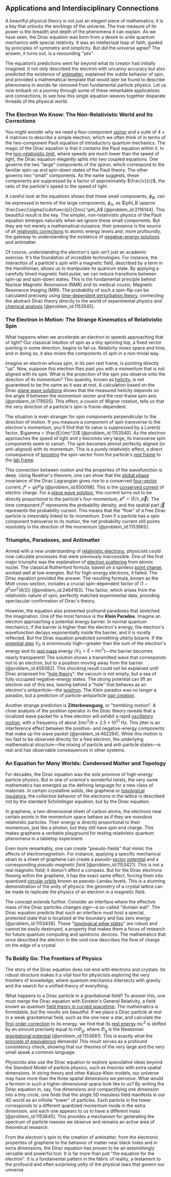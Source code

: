 ## Applications and Interdisciplinary Connections

A beautiful physical theory is not just an elegant piece of mathematics; it is a key that unlocks the workings of the universe. The true measure of its power is the breadth and depth of the phenomena it can explain. As we have seen, the Dirac equation was born from a desire to unite quantum mechanics with special relativity. It was an intellectual leap of faith, guided by principles of symmetry and simplicity. But did the universe agree? The answer, it turns out, is a resounding "yes".

The equation’s predictions went far beyond what its creator had initially imagined. It not only described the electron with uncanny accuracy but also predicted the existence of [antimatter](@article_id:152937), explained the subtle behavior of spin, and provided a mathematical template that would later be found to describe phenomena in worlds far removed from fundamental particle physics. Let us now embark on a journey through some of these remarkable applications and connections, to see how this single equation weaves together disparate threads of the physical world.

### The Electron We Know: The Non-Relativistic World and Its Corrections

You might wonder why we need a four-component [spinor](@article_id:153967) and a suite of $4 \times 4$ matrices to describe a simple electron, which we often think of in terms of the two-component Pauli equation of introductory quantum mechanics. The magic of the Dirac equation is that it *contains* the Pauli equation within it. In the [non-relativistic limit](@article_id:182859), where speeds are much lower than the speed of light, the Dirac equation elegantly splits into two coupled equations. One governs the two "large" components of the spinor, which correspond to the familiar spin-up and spin-down states of the Pauli theory. The other governs two "small" components. As the name suggests, these components are suppressed by a factor of approximately $\frac{v}{c}$, the ratio of the particle's speed to the speed of light.

A careful look at the equations shows that these small components, $\phi_B$, can be expressed in terms of the large components, $\phi_A$, as $\phi_B \approx \frac{\vec{\sigma}\cdot\vec{p}}{2mc} \phi_A$ [@problem_id:2116144]. This beautiful result is the key. The simpler, non-relativistic physics of the Pauli equation emerges naturally when we ignore these small components. But they are not merely a mathematical nuisance; their presence is the source of all [relativistic corrections](@article_id:152547) to atomic energy levels and, more profoundly, the gateway to understanding the existence of [negative-energy solutions](@article_id:193239) and antimatter.

Of course, understanding the electron's spin isn't just an academic exercise. It's the foundation of incredible technologies. For instance, the interaction of a particle's spin with a magnetic field, described by a term in the Hamiltonian, allows us to manipulate its quantum state. By applying a carefully timed magnetic field pulse, we can induce transitions between spin-up and spin-down states. This is the fundamental principle behind Nuclear Magnetic Resonance (NMR) and its medical cousin, Magnetic Resonance Imaging (MRI). The probability of such a spin-flip can be calculated precisely using [time-dependent perturbation theory](@article_id:140706), connecting the abstract Dirac theory directly to the world of experimental physics and [chemical analysis](@article_id:175937) [@problem_id:1153545].

### The Electron in Motion: The Strange Kinematics of Relativistic Spin

What happens when we accelerate an electron to speeds approaching that of light? Our classical intuition of spin as a tiny spinning top, a fixed vector pointing in some direction, begins to fail us. Relativity mixes space and time, and in doing so, it also mixes the components of spin in a non-trivial way.

Imagine an electron whose spin, in its own rest frame, is pointing directly "up". Now, suppose this electron flies past you with a momentum that is not aligned with its spin. What is the projection of the spin you observe onto the direction of its momentum? This quantity, known as [helicity](@article_id:157139), is not guaranteed to be the same as it was at rest. A calculation based on the Dirac [plane wave solutions](@article_id:194736) shows that the measured helicity depends on the angle $\theta$ between the momentum vector and the rest-frame spin axis [@problem_id:179505]. This effect, a cousin of Wigner rotation, tells us that the very direction of a particle's spin is frame-dependent.

The situation is even stranger for spin components perpendicular to the direction of motion. If you measure a component of spin transverse to the electron's momentum, you'll find that its value is *suppressed* by a Lorentz factor, $\gamma = \frac{E}{mc^2}$ [@problem_id:1153540]. As the electron approaches the speed of light and $\gamma$ becomes very large, its transverse spin components seem to vanish. The spin becomes almost perfectly aligned (or anti-aligned) with its momentum. This is a purely relativistic effect, a direct consequence of [boosting](@article_id:636208) the spin-vector from the particle's [rest frame](@article_id:262209) to the [lab frame](@article_id:180692).

This connection between motion and the properties of the wavefunction is deep. Using Noether's theorem, one can show that the [global phase](@article_id:147453) invariance of the Dirac Lagrangian gives rise to a conserved [four-vector](@article_id:159767) current, $j^\mu = \bar{\psi}\gamma^\mu\psi$ [@problem_id:650098]. This is the [conserved current](@article_id:148472) of electric charge. For a [plane wave solution](@article_id:180588), this current turns out to be directly proportional to the particle's four-momentum, $p^\mu = (E/c, \vec{p})$. The time component $j^0$ represents the probability density, and the spatial part $\vec{j}$ represents the probability current. This means that the "flow" of a free Dirac particle is inexorably linked to its momentum. Even if a particle has a spin component transverse to its motion, the net probability current still points resolutely in the direction of the momentum [@problem_id:1153665].

### Triumphs, Paradoxes, and Antimatter

Armed with a new understanding of [relativistic electrons](@article_id:265919), physicists could now calculate processes that were previously inaccessible. One of the first major triumphs was the explanation of [electron scattering](@article_id:158529) from atomic nuclei. The classical Rutherford formula, based on a spinless [point charge](@article_id:273622), worked well at low energies. But for high-energy electrons, it failed. The Dirac equation provided the answer. The resulting formula, known as the Mott cross-section, includes a crucial spin-dependent factor of $(1 - \beta^2 \sin^2(\theta/2))$ [@problem_id:2464163]. This factor, which arises from the relativistic nature of spin, perfectly matched experimental data, providing spectacular confirmation of Dirac's theory.

However, the equation also presented profound paradoxes that stretched the imagination. One of the most famous is the **Klein Paradox**. Imagine an electron approaching a potential energy barrier. In normal quantum mechanics, if the barrier is higher than the electron's energy, the electron's wavefunction decays exponentially inside the barrier, and it is mostly reflected. But the Dirac equation predicted something utterly bizarre. If the [potential step](@article_id:148398) $V_0$ is enormously high—greater than the sum of the electron's energy and its [rest mass](@article_id:263607) energy ($V_0 > E + mc^2$)—the barrier becomes nearly transparent! The solution shows a transmitted wave that corresponds not to an electron, but to a positron moving away from the barrier [@problem_id:459382]. This shocking result could not be explained until Dirac proposed his "[hole theory](@article_id:180671)": the vacuum is not empty, but a sea of fully occupied negative-energy states. The strong potential can lift an electron out of this sea, leaving behind a "hole" that behaves as an electron's antiparticle—the [positron](@article_id:148873). The Klein paradox was no longer a paradox, but a prediction of particle-antiparticle [pair creation](@article_id:203482).

Another strange prediction is **Zitterbewegung**, or "trembling motion". A close analysis of the position operator in the Dirac theory reveals that a localized wave packet for a free electron will exhibit a rapid [oscillatory motion](@article_id:194323), with a frequency of about $2mc^2/\hbar \approx 2.5 \times 10^{21}$ Hz. This jitter is an interference effect between the positive- and negative-energy components that make up the wave packet [@problem_id:462264]. While this motion is too fast to be observed directly for a free electron, the underlying mathematical structure—the mixing of particle and anti-particle states—is real and has observable consequences in other systems.

### An Equation for Many Worlds: Condensed Matter and Topology

For decades, the Dirac equation was the sole province of high-energy particle physics. But in one of science's wonderful twists, the very same mathematics has emerged as the defining language for a new class of materials. In certain crystalline solids, like graphene or [topological insulators](@article_id:137340), the collective behavior of the electrons in the lattice is described not by the standard Schrödinger equation, but by the Dirac equation.

In graphene, a two-dimensional sheet of carbon atoms, the electrons near certain points in the momentum space behave as if they are *massless* relativistic particles. Their energy is directly proportional to their momentum, just like a photon, but they still have spin and charge. This makes graphene a veritable playground for testing relativistic quantum phenomena in a tabletop experiment.

Even more remarkably, one can create "pseudo-fields" that mimic the effects of electromagnetism. For instance, applying a specific mechanical strain to a sheet of graphene can create a *pseudo-[vector potential](@article_id:153148)* and a corresponding *pseudo-magnetic field* [@problem_id:1153421]. This is not a real magnetic field; it doesn't affect a compass. But for the Dirac electrons flowing within the graphene, it has the exact same effect, forcing them into quantized [circular orbits](@article_id:178234) known as pseudo-Landau levels. This is a stunning demonstration of the unity of physics: the geometry of a crystal lattice can be made to replicate the physics of an electron in a magnetic field.

The concept extends further. Consider an interface where the effective mass of the Dirac particles changes sign—a so-called "domain wall". The Dirac equation predicts that such an interface must host a special, protected state that is localized at the boundary and has zero energy [@problem_id:1153438]. These "[topological edge states](@article_id:196707)" are robust and cannot be easily destroyed, a property that makes them a focus of research for future quantum computing and spintronic devices. The mathematics that once described the electron in the void now describes the flow of charge on the edge of a crystal.

### To Boldly Go: The Frontiers of Physics

The story of the Dirac equation does not end with electrons and crystals. Its robust structure makes it a vital tool for physicists exploring the very frontiers of knowledge, where quantum mechanics intersects with gravity and the search for a unified theory of everything.

What happens to a Dirac particle in a gravitational field? To answer this, one must merge the Dirac equation with Einstein's General Relativity, a field known as quantum [field theory in curved spacetime](@article_id:154362). The mathematics is formidable, but the results are beautiful. If we place a Dirac particle at rest in a weak gravitational field, such as the one near a star, and calculate the [first-order correction](@article_id:155402) to its energy, we find that its [rest energy](@article_id:263152) $mc^2$ is shifted by an amount precisely equal to $m\Phi_g$, where $\Phi_g$ is the Newtonian [gravitational potential](@article_id:159884) [@problem_id:1153681]. This is exactly what the [principle of equivalence](@article_id:157024) demands! This result serves as a profound consistency check, showing that our theories of the very large and the very small speak a common language.

Physicists also use the Dirac equation to explore speculative ideas beyond the Standard Model of particle physics, such as theories with extra spatial dimensions. In string theory and other Kaluza-Klein models, our universe may have more than the three spatial dimensions we perceive. What would a fermion in such a higher-dimensional space look like to us? By writing the Dirac equation in, say, five dimensions and compactifying one dimension into a tiny circle, one finds that the single 5D massless field manifests in our 4D world as an infinite "tower" of particles. Each particle in the tower corresponds to a different quantized momentum mode in the extra dimension, and each one appears to us to have a different mass [@problem_id:1153645]. This provides a mechanism for generating the spectrum of particle masses we observe and remains an active area of theoretical research.

From the electron's spin to the creation of antimatter, from the electronic properties of graphene to the behavior of matter near black holes and in extra dimensions, the Dirac equation has proven to be an astonishingly versatile and powerful tool. It is far more than just "the equation for the electron". It is a fundamental pattern in the fabric of reality, a testament to the profound and often surprising unity of the physical laws that govern our universe.